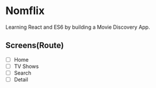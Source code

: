 # Nomflix

Learning React and ES6 by building a Movie Discovery App.

## Screens(Route)
- [ ] Home
- [ ] TV Shows
- [ ] Search
- [ ] Detail
